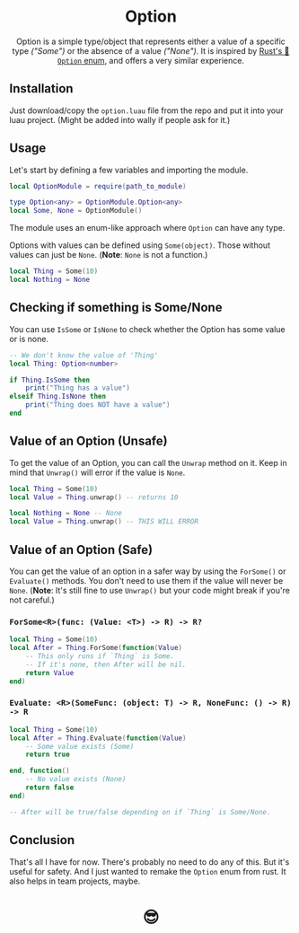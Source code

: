 <div align="center">

# Option

Option is a simple type/object that represents either a value of a specific type *("Some")* or the absence of a value *("None")*.
It is inspired by [Rust's 🦀`Option` enum](https://doc.rust-lang.org/std/option/enum.Option.html), and offers a very similar experience.

</div>

## Installation

Just download/copy the `option.luau` file from the repo and put it into your luau project.
(Might be added into wally if people ask for it.)

## Usage

Let's start by defining a few variables and importing the module.

```lua
local OptionModule = require(path_to_module)

type Option<any> = OptionModule.Option<any>
local Some, None = OptionModule()
```

The module uses an enum-like approach where `Option` can have any type.

Options with values can be defined using `Some(object)`. Those without values can just be `None`. (**Note**: `None` is not a function.)

```lua
local Thing = Some(10)
local Nothing = None
```

## Checking if something is Some/None

You can use `IsSome` or `IsNone` to check whether the Option has some value or is none.

```lua
-- We don't know the value of 'Thing'
local Thing: Option<number>

if Thing.IsSome then
	print("Thing has a value")
elseif Thing.IsNone then
	print("Thing does NOT have a value")
end
```

## Value of an Option (Unsafe)

To get the value of an Option, you can call the `Unwrap` method on it. Keep in mind that `Unwrap()` will error if the value is `None`.

```lua
local Thing = Some(10)
local Value = Thing.unwrap() -- returns 10
```

```lua
local Nothing = None -- None
local Value = Thing.unwrap() -- THIS WILL ERROR
```

## Value of an Option (Safe)

You can get the value of an option in a safer way by using the `ForSome()` or `Evaluate()` methods. You don't need to use them if the value will never be `None`. (**Note**: It's still fine to use `Unwrap()` but your code might break if you're not careful.)

### `ForSome<R>(func: (Value: <T>) -> R) -> R?`

```lua
local Thing = Some(10)
local After = Thing.ForSome(function(Value)
	-- This only runs if `Thing` is Some.
	-- If it's none, then After will be nil.
	return Value
end)
```

### `Evaluate: <R>(SomeFunc: (object: T) -> R, NoneFunc: () -> R) -> R`

```lua
local Thing = Some(10)
local After = Thing.Evaluate(function(Value)
	-- Some value exists (Some)
	return true

end, function()
	-- No value exists (None)
	return false
end)

-- After will be true/false depending on if `Thing` is Some/None.
```

## Conclusion

That's all I have for now. There's probably no need to do any of this. But it's useful for safety. And I just wanted to remake the `Option` enum from rust. It also helps in team projects, maybe.

<div align="center">

# 😎
